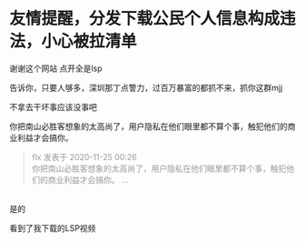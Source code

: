 # 友情提醒，分发下载公民个人信息构成违法，小心被拉清单


<img src="static/image/smiley/default/lol.gif" smilieid="12" border="0" alt="" />谢谢这个网站 点开全是lsp

告诉你，只要人够多，深圳那丁点警力，过百万暴富的都抓不来，抓你这群mjj

不拿去干坏事应该没事吧

你把南山必胜客想象的太高尚了，用户隐私在他们眼里都不算个事，触犯他们的商业利益才会搞你。

<div class="quote"><blockquote><font color="#999999">flx 发表于 2020-11-25 00:26</font><br />
<font color="#999999">你把南山必胜客想象的太高尚了，用户隐私在他们眼里都不算个事，触犯他们的商业利益才会搞你。 ...</font></blockquote></div><br />
是的

看到了我下载的LSP视频<img id="aimg_yaW8p" onclick="zoom(this, this.src, 0, 0, 0)" class="zoom" src="https://cdn.jsdelivr.net/gh/hishis/forum-master/public/images/patch.gif" onmouseover="img_onmouseoverfunc(this)" onload="thumbImg(this)" border="0" alt="" />
